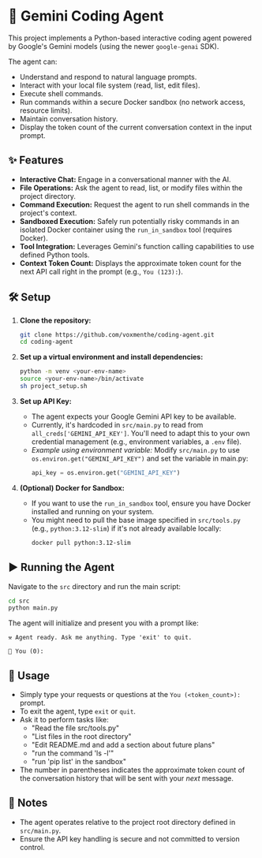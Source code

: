 # 🤖 Gemini Coding Agent

This project implements a Python-based interactive coding agent powered by Google's Gemini models (using the newer `google-genai` SDK).

The agent can:
- Understand and respond to natural language prompts.
- Interact with your local file system (read, list, edit files).
- Execute shell commands.
- Run commands within a secure Docker sandbox (no network access, resource limits).
- Maintain conversation history.
- Display the token count of the current conversation context in the input prompt.

## ✨ Features

- **Interactive Chat:** Engage in a conversational manner with the AI.
- **File Operations:** Ask the agent to read, list, or modify files within the project directory.
- **Command Execution:** Request the agent to run shell commands in the project's context.
- **Sandboxed Execution:** Safely run potentially risky commands in an isolated Docker container using the `run_in_sandbox` tool (requires Docker).
- **Tool Integration:** Leverages Gemini's function calling capabilities to use defined Python tools.
- **Context Token Count:** Displays the approximate token count for the next API call right in the prompt (e.g., `You (123):`).

## 🛠️ Setup

1.  **Clone the repository:**
    ```bash
    git clone https://github.com/voxmenthe/coding-agent.git
    cd coding-agent
    ```
2.  **Set up a virtual environment and install dependencies:**
    ```bash
    python -m venv <your-env-name>
    source <your-env-name>/bin/activate
    sh project_setup.sh
    ```

3.  **Set up API Key:**
    - The agent expects your Google Gemini API key to be available.
    - Currently, it's hardcoded in `src/main.py` to read from `all_creds['GEMINI_API_KEY']`. You'll need to adapt this to your own credential management (e.g., environment variables, a `.env` file).
    - *Example using environment variable:* Modify `src/main.py` to use `os.environ.get("GEMINI_API_KEY")` and set the variable in main.py:
      ```python
      api_key = os.environ.get("GEMINI_API_KEY")
      ```

4.  **(Optional) Docker for Sandbox:**
    - If you want to use the `run_in_sandbox` tool, ensure you have Docker installed and running on your system.
    - You might need to pull the base image specified in `src/tools.py` (e.g., `python:3.12-slim`) if it's not already available locally:
      ```bash
      docker pull python:3.12-slim
      ```

## ▶️ Running the Agent

Navigate to the `src` directory and run the main script:

```bash
cd src
python main.py
```

The agent will initialize and present you with a prompt like:

```
⚒️ Agent ready. Ask me anything. Type 'exit' to quit.

🔵 You (0): 
```

## 💬 Usage

- Simply type your requests or questions at the `You (<token_count>):` prompt.
- To exit the agent, type `exit` or `quit`.
- Ask it to perform tasks like:
    - "Read the file src/tools.py"
    - "List files in the root directory"
    - "Edit README.md and add a section about future plans"
    - "run the command 'ls -l'"
    - "run 'pip list' in the sandbox"
- The number in parentheses indicates the approximate token count of the conversation history that will be sent with your *next* message.

## 📝 Notes

- The agent operates relative to the project root directory defined in `src/main.py`.
- Ensure the API key handling is secure and not committed to version control.